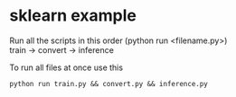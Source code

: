 # sklearn example

Run all the scripts in this order (python run <filename.py>)<br>
train -> convert -> inference

To run all files at once use this
```
python run train.py && convert.py && inference.py
```
